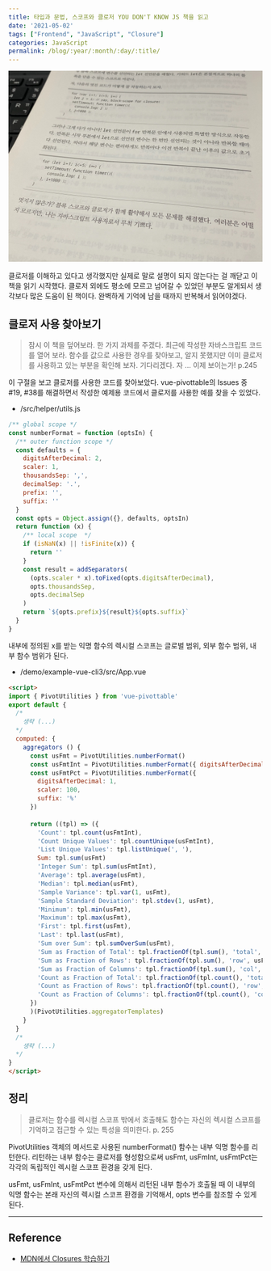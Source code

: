 ```yaml
---
title: 타입과 문법, 스코프와 클로저 YOU DON'T KNOW JS 책을 읽고
date: '2021-05-02'
tags: ["Frontend", "JavaScript", "Closure"]
categories: JavaScript
permalink: /blog/:year/:month/:day/:title/
---
```


<img src="/assets/images/posts/2021/05/02/happy-javascript.jpg" alt="happy-javascript" />

클로저를 이해하고 있다고 생각했지만 실제로 말로 설명이 되지 않는다는 걸 깨닫고 이 책을 읽기 시작했다. 클로저 외에도 평소에 모르고 넘어갈 수 있었던 부분도 알게되서 생각보다 많은 도움이 된 책이다. 완벽하게 기억에 남을 때까지 반복해서 읽어야겠다.
<!--more-->

## 클로저 사용 찾아보기

> 잠시 이 책을 덮어보라. 한 가지 과제를 주겠다. 최근에 작성한 자바스크립트 코드를 열어 보라. 함수를 값으로 사용한 경우를 찾아보고, 알지 못했지만 이미 클로저를 사용하고 있는 부분을 확인해 보자. 기다리겠다. 자 ... 이제 보이는가! p.245

이 구절을 보고 클로저를 사용한 코드를 찾아보았다. vue-pivottable의 Issues 중 #19, #38를 해결하면서 작성한 예제용 코드에서 클로저를 사용한 예를 찾을 수 있었다.

- /src/helper/utils.js

```js
/** global scope */
const numberFormat = function (optsIn) {
  /** outer function scope */
  const defaults = {
    digitsAfterDecimal: 2,
    scaler: 1,
    thousandsSep: ',',
    decimalSep: '.',
    prefix: '',
    suffix: ''
  }
  const opts = Object.assign({}, defaults, optsIn)
  return function (x) {
    /** local scope  */
    if (isNaN(x) || !isFinite(x)) {
      return ''
    }
    const result = addSeparators(
      (opts.scaler * x).toFixed(opts.digitsAfterDecimal),
      opts.thousandsSep,
      opts.decimalSep
    )
    return `${opts.prefix}${result}${opts.suffix}`
  }
}
```

내부에 정의된 x를 받는 익명 함수의 렉시컬 스코프는 글로벌 범위, 외부 함수 범위, 내부 함수 범위가 된다.

- /demo/example-vue-cli3/src/App.vue

```html
<script>
import { PivotUtilities } from 'vue-pivottable'
export default {
  /*
    생략 (...)
  */
  computed: {
    aggregators () {
      const usFmt = PivotUtilities.numberFormat()
      const usFmtInt = PivotUtilities.numberFormat({ digitsAfterDecimal: 0 })
      const usFmtPct = PivotUtilities.numberFormat({
        digitsAfterDecimal: 1,
        scaler: 100,
        suffix: '%'
      })

      return ((tpl) => ({
        'Count': tpl.count(usFmtInt),
        'Count Unique Values': tpl.countUnique(usFmtInt),
        'List Unique Values': tpl.listUnique(', '),
        Sum: tpl.sum(usFmt)
        'Integer Sum': tpl.sum(usFmtInt),
        'Average': tpl.average(usFmt),
        'Median': tpl.median(usFmt),
        'Sample Variance': tpl.var(1, usFmt),
        'Sample Standard Deviation': tpl.stdev(1, usFmt),
        'Minimum': tpl.min(usFmt),
        'Maximum': tpl.max(usFmt),
        'First': tpl.first(usFmt),
        'Last': tpl.last(usFmt),
        'Sum over Sum': tpl.sumOverSum(usFmt),
        'Sum as Fraction of Total': tpl.fractionOf(tpl.sum(), 'total', usFmtPct),
        'Sum as Fraction of Rows': tpl.fractionOf(tpl.sum(), 'row', usFmtPct),
        'Sum as Fraction of Columns': tpl.fractionOf(tpl.sum(), 'col', usFmtPct),
        'Count as Fraction of Total': tpl.fractionOf(tpl.count(), 'total', usFmtPct),
        'Count as Fraction of Rows': tpl.fractionOf(tpl.count(), 'row', usFmtPct),
        'Count as Fraction of Columns': tpl.fractionOf(tpl.count(), 'col', usFmtPct)
      })
      )(PivotUtilities.aggregatorTemplates)
    }
  }
  /*
    생략 (...)
  */
}
</script>

```

## 정리

> 클로저는 함수를 렉시컬 스코프 밖에서 호출해도 함수는 자신의 렉시컬 스코프를 기억하고 접근할 수 있는 특성을 의미한다. p. 255

PivotUtilities 객체의 메서드로 사용된 numberFormat() 함수는 내부 익명 함수를 리턴한다. 리턴하는 내부 함수는 클로저를 형성함으로써 usFmt, usFmInt, usFmtPct는 각각의 독립적인 렉시컬 스코프 환경을 갖게 된다.

usFmt, usFmInt, usFmtPct 변수에 의해서 리턴된 내부 함수가 호출될 때 이 내부의 익명 함수는 본래 자신의 렉시컬 스코프 환경을 기억해서, opts 변수를 참조할 수 있게 된다.

---

## Reference

- [MDN에서 Closures 학습하기](https://developer.mozilla.org/ko/docs/Web/JavaScript/Closures)
